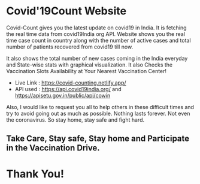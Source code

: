 # Covid'19Count Website
Covid-Count gives you the latest update on covid19 in India. It is fetching the real time data from covid19India org API. Website shows you the real time case count in country along with the number of active cases and total number of patients recovered from covid19 till now. 

It also shows the total number of new cases coming in the India everyday and State-wise stats with graphical visualization. It also Checks the Vaccination Slots Availability at Your Nearest Vaccination Center!


- Live Link : https://covid-counting.netlify.app/
- API used :  https://api.covid19india.org/ and https://apisetu.gov.in/public/api/cowin

Also,  I would like to request you all to help others in these difficult times and try to avoid going out as much as possible. 
Nothing lasts forever. Not even the coronavirus. So stay home, stay safe and fight hard.

## Take Care, Stay safe, Stay home and Participate in the Vaccination Drive.

# Thank You!

